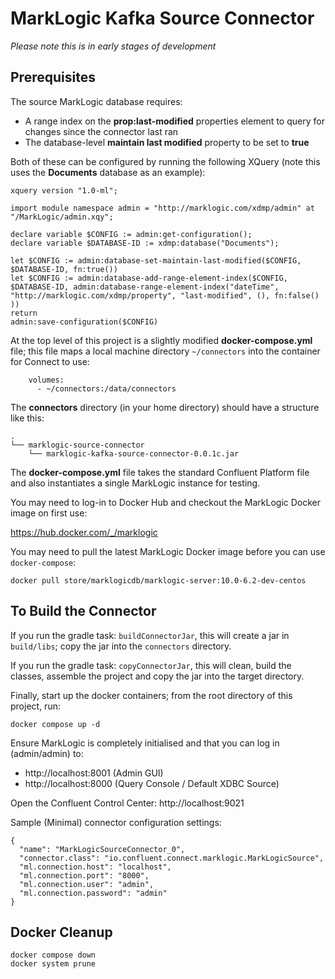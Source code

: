 # MarkLogic Kafka Source Connector

_Please note this is in early stages of development_

## Prerequisites

The source MarkLogic database requires:
- A range index on the **prop:last-modified** properties element to query for changes since the connector last ran
- The database-level **maintain last modified** property to be set to **true**

Both of these can be configured by running the following XQuery (note this uses the **Documents** database as an example):

```xquery
xquery version "1.0-ml";

import module namespace admin = "http://marklogic.com/xdmp/admin" at "/MarkLogic/admin.xqy";

declare variable $CONFIG := admin:get-configuration();
declare variable $DATABASE-ID := xdmp:database("Documents");

let $CONFIG := admin:database-set-maintain-last-modified($CONFIG, $DATABASE-ID, fn:true())
let $CONFIG := admin:database-add-range-element-index($CONFIG, $DATABASE-ID, admin:database-range-element-index("dateTime", "http://marklogic.com/xdmp/property", "last-modified", (), fn:false() ))
return
admin:save-configuration($CONFIG)
```

At the top level of this project is a slightly modified **docker-compose.yml** file; this file maps a local machine directory `~/connectors` into the container for Connect to use:

```
    volumes:
      - ~/connectors:/data/connectors
```

The **connectors** directory (in your home directory) should have a structure like this:

```
.
└── marklogic-source-connector
    └── marklogic-kafka-source-connector-0.0.1c.jar
```

The **docker-compose.yml** file takes the standard Confluent Platform file and also instantiates a single MarkLogic instance for testing.

You may need to log-in to Docker Hub and checkout the MarkLogic Docker image on first use:

https://hub.docker.com/_/marklogic

You may need to pull the latest MarkLogic Docker image before you can use `docker-compose`:

```
docker pull store/marklogicdb/marklogic-server:10.0-6.2-dev-centos
```

## To Build the Connector 

If you run the gradle task: `buildConnectorJar`, this will create a jar in `build/libs`; copy the jar into the `connectors` directory.

If you run the gradle task: `copyConnectorJar`, this will clean, build the classes, assemble the project and copy the jar into the target directory.

Finally, start up the docker containers; from the root directory of this project, run:

```
docker compose up -d
```

Ensure MarkLogic is completely initialised and that you can log in (admin/admin) to: 

 - http://localhost:8001 (Admin GUI)
 - http://localhost:8000 (Query Console / Default XDBC Source)

Open the Confluent Control Center: http://localhost:9021

Sample (Minimal) connector configuration settings:

```
{
  "name": "MarkLogicSourceConnector_0",
  "connector.class": "io.confluent.connect.marklogic.MarkLogicSource",
  "ml.connection.host": "localhost",
  "ml.connection.port": "8000",
  "ml.connection.user": "admin",
  "ml.connection.password": "admin"
}
```

## Docker Cleanup

```
docker compose down
docker system prune
```